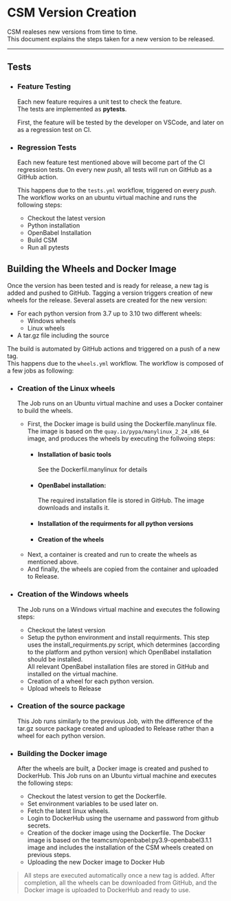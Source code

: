 # CSM Version Creation

CSM realeses new versions from time to time.  
This document explains the steps taken for a new version to be released. 

---

## Tests

- ### Feature Testing

    Each new feature requires a unit test to check the feature.  
    The tests are implemented as **pytests**.  

    First, the feature will be tested by the developer on VSCode, and later on as a regression test on CI. 

- ### Regression Tests

    Each new feature test mentioned above will become part of the CI regression tests.
    On every new *push*, all tests will run on GitHub as a GitHub action.

    This happens due to the `tests.yml` workflow, triggered on every *push*.  
    The workflow works on an ubuntu virtual machine and runs the following steps:
    - Checkout the latest version
    - Python installation
    - OpenBabel Installation
    - Build CSM
    - Run all pytests

## Building the Wheels and Docker Image

Once the version has been tested and is ready for release, a new tag is added and pushed to GitHub.
Tagging a version triggers creation of new wheels for the release.
Several assets are created for the new version:
- For each python version from 3.7 up to 3.10 two different wheels:
    - Windows wheels
    - Linux wheels
- A tar.gz file including the source

The build is automated by GitHub actions and triggered on a push of a new tag.  
This happens due to the `wheels.yml` workflow. 
The workflow is composed of a few jobs as following:
- ### Creation of the Linux wheels
    The Job runs on an Ubuntu virtual machine and uses a Docker container to build the wheels.  
    - First, the Docker image is build using the Dockerfile.manylinux file.
      The image is based on the `quay.io/pypa/manylinux_2_24_x86_64` image, and produces the wheels by executing the follwoing steps:
      - #### Installation of basic tools  
        See the Dockerfil.manylinux for details
      - #### OpenBabel installation:
        The required installation file is stored in GitHub. The image downloads and installs it.
      - #### Installation of the requirments for all python versions
      - #### Creation of the wheels
    - Next, a container is created and run to create the wheels as mentioned above.
    - And finally, the wheels are copied from the container and uploaded to Release.
        
- ### Creation of the Windows wheels
    The Job runs on a Windows virtual machine and executes the following steps:
    - Checkout the latest version
    - Setup the python environment and install requirments.
      This step uses the install_requirments.py script, which determines (according to the platform and python version) which OpenBabel installation should be installed.  
      All relevant OpenBabel installation files are stored in GitHub and installed on the virtual machine. 
    - Creation of a wheel for each python version.
    - Upload wheels to Release

- ### Creation of the source package
    This Job runs similarly to the previous Job, with the difference of the tar.gz source package created and uploaded to Release rather than a wheel for each python version.

- ### Building the Docker image
    After the wheels are built, a Docker image is created and pushed to DockerHub.
    This Job runs on an Ubuntu virtual machine and executes the following steps:
    - Checkout the latest version to get the Dockerfile.
    - Set environment variables to be used later on.
    - Fetch the latest linux wheels.
    - Login to DockerHub using the username and password from github secrets.
    - Creation of the docker image using the Dockerfile.
      The Docker image is based on the teamcsm/openbabel:py3.9-openbabel3.1.1 image and includes the installation of the CSM wheels created on previous steps.
    - Uploading the new Docker image to Docker Hub

> All steps are executed automatically once a new tag is added.  After completion, all the wheels can be downloaded from GitHub, and the Docker image is uploaded to DockerHub and ready to use.  

